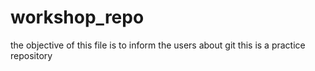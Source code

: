 # workshop_repo

the objective of this file is to inform the users about git
this is a practice repository
